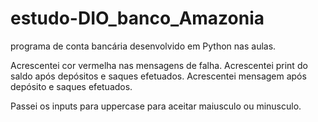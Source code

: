 # estudo-DIO_banco_Amazonia

programa de conta bancária desenvolvido em Python nas aulas.

Acrescentei cor vermelha nas mensagens de falha. 
Acrescentei print do saldo após depósitos e saques efetuados.
Acrescentei mensagem após depósito e saques efetuados.

Passei os inputs para uppercase para aceitar maiusculo ou minusculo.

